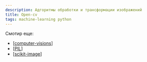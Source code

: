 ```yaml
---
description: Адгоритмы обработки и трансформации изображений
title: Open-cv
tags: machine-learning python
---
```


Смотир еще:

- [[computer-visions]]
- [[PIL]]
- [[scikit-image]]

[//begin]: # "Autogenerated link references for markdown compatibility"
[computer-visions]: ..%2Flists%2Fcomputer-visions "Computer visions"
[PIL]: PIL "Pillow - обработка изображений"
[scikit-image]: scikit-image "Scikit-image"
[//end]: # "Autogenerated link references"